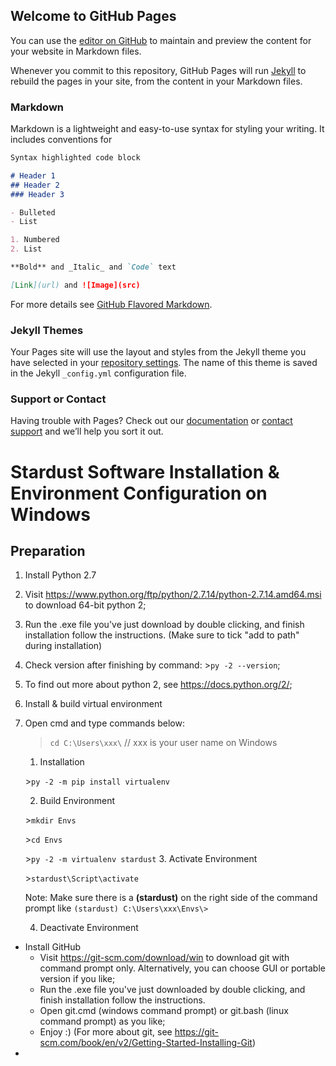 ## Welcome to GitHub Pages

You can use the [editor on GitHub](https://github.com/LexLuc/LexLuc.github.io/edit/master/README.md) to maintain and preview the content for your website in Markdown files.

Whenever you commit to this repository, GitHub Pages will run [Jekyll](https://jekyllrb.com/) to rebuild the pages in your site, from the content in your Markdown files.

### Markdown

Markdown is a lightweight and easy-to-use syntax for styling your writing. It includes conventions for

```markdown
Syntax highlighted code block

# Header 1
## Header 2
### Header 3

- Bulleted
- List

1. Numbered
2. List

**Bold** and _Italic_ and `Code` text

[Link](url) and ![Image](src)
```

For more details see [GitHub Flavored Markdown](https://guides.github.com/features/mastering-markdown/).

### Jekyll Themes

Your Pages site will use the layout and styles from the Jekyll theme you have selected in your [repository settings](https://github.com/LexLuc/LexLuc.github.io/settings). The name of this theme is saved in the Jekyll `_config.yml` configuration file.

### Support or Contact

Having trouble with Pages? Check out our [documentation](https://help.github.com/categories/github-pages-basics/) or [contact support](https://github.com/contact) and we’ll help you sort it out.

# Stardust Software Installation & Environment Configuration on Windows

## Preparation
1. Install Python 2.7
  1. Visit <https://www.python.org/ftp/python/2.7.14/python-2.7.14.amd64.msi> to download 64-bit python 2;
  2.  Run the .exe file you've just download by double clicking, and finish installation follow the instructions. (Make sure to tick "add to path" during installation)
  3. Check version after finishing by command: \>`py -2 --version`;
  4. To find out more about python 2, see <https://docs.python.org/2/>;
2. Install & build virtual environment
  1. Open cmd and type commands below:
     >```cd C:\Users\xxx\``` // xxx is your user name on Windows
      1. Installation
      
        \>```py -2 -m pip install virtualenv```
        
      2. Build Environment
        
        \>```mkdir Envs```
        
        \>`cd Envs`
        
        \>`py -2 -m virtualenv stardust`
      3. Activate Environment
      
        \>`stardust\Script\activate`
        
        Note: Make sure there is a **(stardust)** on the right side of the command prompt like `(stardust) C:\Users\xxx\Envs\>`
        
        
      4. Deactivate Environment
+ Install GitHub
  * Visit <https://git-scm.com/download/win> to download git with command prompt only. Alternatively, you can choose GUI or portable version if you like;
  * Run the .exe file you've just downloaded by double clicking, and finish installation follow the instructions.
  * Open git.cmd (windows command prompt) or git.bash (linux command prompt) as you like;
  * Enjoy :) (For more about git, see <https://git-scm.com/book/en/v2/Getting-Started-Installing-Git>)
+
